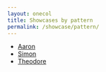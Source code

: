 ```yaml
---
layout: onecol
title: Showcases by pattern
permalink: /showcase/pattern/
---
```

<ul>
<li><a href="aaron">Aaron</a></li>
<li><a href="simon">Simon</a></li>
<li><a href="theodore">Theodore</a></li>
</ul>
